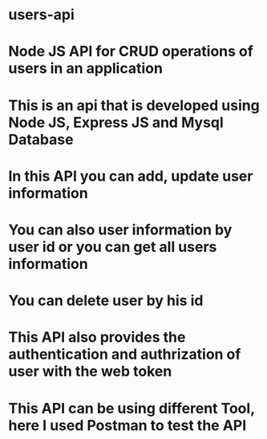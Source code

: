 # users-api
# Node JS API for CRUD operations of users in an application
# This is an api that is developed using Node JS, Express JS and Mysql Database
# In this API you can add, update user information
# You can also user information by user id or you can get all users information
# You can delete user by his id
# This API also provides the authentication and authrization of user with the web token
# This API can be using different Tool, here I used Postman to test the API

